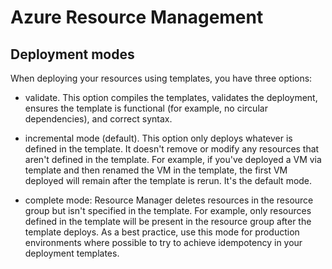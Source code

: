 # Azure Resource Management

## Deployment modes

When deploying your resources using templates, you have three options:

- validate. This option compiles the templates, validates the deployment, ensures the template is functional (for example, no circular dependencies), and correct syntax.

- incremental mode (default). This option only deploys whatever is defined in the template. It doesn't remove or modify any resources that aren't defined in the template. For example, if you've deployed a VM via template and then renamed the VM in the template, the first VM deployed will remain after the template is rerun. It's the default mode.

- complete mode: Resource Manager deletes resources in the resource group but isn't specified in the template. For example, only resources defined in the template will be present in the resource group after the template deploys. As a best practice, use this mode for production environments where possible to try to achieve idempotency in your deployment templates.